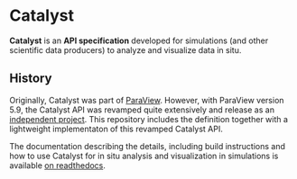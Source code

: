 # Catalyst

**Catalyst** is an **API specification** developed for simulations (and other scientific data producers)
to analyze and visualize data in situ.

## History

Originally, Catalyst was part of [ParaView][paraview]. However, with ParaView
version 5.9, the Catalyst API was revamped quite extensively and release as an
[independent project][catalyst]. This repository includes the definition
together with a lightweight implementaton of this revamped Catalyst API.

The documentation describing the details, including build instructions and how to use Catalyst
for in situ analysis and visualization in simulations is available
[on readthedocs][catalyst-docs].

[paraview]: https://gitlab.kitware.com/paraview/paraview
[catalyst]: https://gitlab.kitware.com/paraview/catalyst
[catalyst-docs]: https://catalyst-in-situ.readthedocs.io/en/latest/index.html
